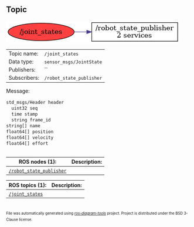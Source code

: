 <!--
File was automatically generated using 'ros-diagram-tools' project.
Project is distributed under the BSD 3-Clause license.
-->

## Topic

[![/joint_states](t__joint_states.png "/joint_states")](t__joint_states.png)

|     |     |
| --- | --- |
| Topic name: | `/joint_states` |
| Data type: | `sensor_msgs/JointState` |
| Publishers: | `` |
| Subscribers: | `/robot_state_publisher` |

Message:
```
std_msgs/Header header
  uint32 seq
  time stamp
  string frame_id
string[] name
float64[] position
float64[] velocity
float64[] effort


```


| ROS nodes (1): | Description: |
| -------------- | ------------ |
| [`/robot_state_publisher`](n__robot_state_publisher.md) |  |

| ROS topics (1): | Description: |
| --------------- | ------------ |
| [`/joint_states`](t__joint_states.md) |  |


</br>
<font size="1">
File was automatically generated using <a href="https://github.com/anetczuk/ros-diagram-tools"><i>ros-diagram-tools</i></a> project.
Project is distributed under the BSD 3-Clause license.
</font>
